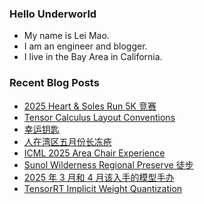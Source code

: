 ### Hello Underworld

- My name is Lei Mao.
- I am an engineer and blogger.
- I live in the Bay Area in California.


### Recent Blog Posts

<!-- BLOG-POST-LIST:START -->
- [2025 Heart &amp; Soles Run 5K 竞赛](https://leimao.github.io/life/2025-Heart-And-Soles-Run-5K/)
- [Tensor Calculus Layout Conventions](https://leimao.github.io/blog/Tensor-Calculus-Layout-Conventions/)
- [幸运钥匙](https://leimao.github.io/essay/%E5%B9%B8%E8%BF%90%E9%92%A5%E5%8C%99-Lucky-Key-2016/)
- [人在湾区五月份长冻疮](https://leimao.github.io/essay/%E4%BA%BA%E5%9C%A8%E6%B9%BE%E5%8C%BA%E4%BA%94%E6%9C%88%E4%BB%BD%E9%95%BF%E5%86%BB%E7%96%AE/)
- [ICML 2025 Area Chair Experience](https://leimao.github.io/blog/ICML-2025-Area-Chair-Experience/)
- [Sunol Wilderness Regional Preserve 徒步](https://leimao.github.io/life/Sunol-Wilderness-Regional-Preserve-2025-05-03/)
- [2025 年 3 月和 4 月该入手的模型手办](https://leimao.github.io/essay/2025%E5%B9%B43%E6%9C%88%E5%92%8C4%E6%9C%88%E8%AF%A5%E5%85%A5%E6%89%8B%E7%9A%84%E6%A8%A1%E5%9E%8B%E6%89%8B%E5%8A%9E/)
- [TensorRT Implicit Weight Quantization](https://leimao.github.io/blog/TensorRT-Implicit-Weight-Quantization/)
<!-- BLOG-POST-LIST:END -->
